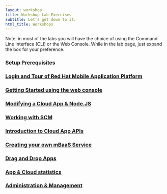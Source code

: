 ```yaml
---
layout: workshop
title: Workshop Lab Exercises
subtitle: Let's get down to it.
html_title: Workshops
---
```


<i class="fa fa-info-circle"></i> Note: in most of the labs you will have the choice of using the Command Line Interface (CLI) or the Web Console.  While in the lab page, just expand the box for your preference.

### [Setup Prerequisites](workshop-prerequisites.html)

### [Login and Tour of Red Hat Mobile Application Platform](workshop-introduction.html)

### [Getting Started using the web console](a-tour-of-the-webconsole-xamarin.html)

### [Modifying a Cloud App & Node.JS](a-tour-of-the-webconsole-cloud-app.html)

### [Working with SCM](lab-working-with-scm.html)

<!--
### [Creating a Xamarin sync project](lab-working-with-xamarin.html)
-->

### [Introduction to Cloud App APIs](a-tour-of-the-cloud-apis.html)

### [Creating your own mBaaS Service](nodejs_weather_module.html)

### [Drag and Drop Apps](drag-and-drop-apps.html)

### [App & Cloud statistics](apps-and-cloud-statistics.html)

### [Administration & Management](administration-and-management.html)


<!--
### [Lab: XXX](workshop-labX-XXX.html)

-->
